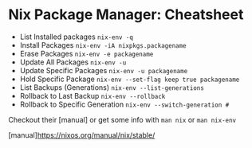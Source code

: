# Nix Package Manager: Cheatsheet

* List Installed packages `nix-env -q`
* Install Packages `nix-env -iA nixpkgs.packagename`
* Erase Packages `nix-env -e packagename`
* Update All Packages `nix-env -u`
* Update Specific Packages `nix-env -u packagename`
* Hold Specific Package `nix-env --set-flag keep true packagename`
* List Backups (Generations) `nix-env --list-generations`
* Rollback to Last Backup `nix-env --rollback`
* Rollback to Specific Generation `nix-env --switch-generation #`

Checkout their [manual] or get some info with `man nix` or `man nix-env`

[manual]<https://nixos.org/manual/nix/stable/>
